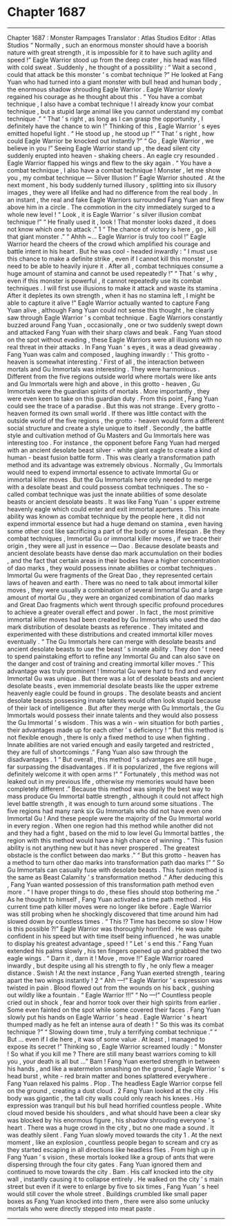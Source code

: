 
# Chapter 1687


---

Chapter 1687 : Monster Rampages
Translator :
Atlas Studios
Editor :
Atlas Studios
“ Normally , such an enormous monster should have a boorish nature with great strength , it is impossible for it to have such agility and speed !”
Eagle Warrior stood up from the deep crater , his head was filled with cold sweat . Suddenly , he thought of a possibility : “ Wait a second , could that attack be this monster ’ s combat technique ?”
He looked at Fang Yuan who had turned into a giant monster with bull head and human body , the enormous shadow shrouding Eagle Warrior .
Eagle Warrior slowly regained his courage as he thought about this .
“ You have a combat technique , I also have a combat technique ! I already know your combat technique , but a stupid large animal like you cannot understand my combat technique .”
“ That ’ s right , as long as I can grasp the opportunity , I definitely have the chance to win !”
Thinking of this , Eagle Warrior ’ s eyes emitted hopeful light .
“ He stood up , he stood up !”
“ That ’ s right , how could Eagle Warrior be knocked out instantly ?”
“ Go , Eagle Warrior , we believe in you !”
Seeing Eagle Warrior stand up , the dead silent city suddenly erupted into heaven - shaking cheers .
An eagle cry resounded .
Eagle Warrior flapped his wings and flew to the sky again .
“ You have a combat technique , I also have a combat technique ! Monster , let me show you , my combat technique — Silver Illusion !” Eagle Warrior shouted .
At the next moment , his body suddenly turned illusory , splitting into six illusory images , they were all lifelike and had no difference from the real body . In an instant , the real and fake Eagle Warriors surrounded Fang Yuan and flew above him in a circle .
The commotion in the city immediately surged to a whole new level !
“ Look , it is Eagle Warrior ’ s silver illusion combat technique !”
“ He finally used it , look ! That monster looks dazed , it does not know which one to attack .”
1
“ The chance of victory is here , go , kill that giant monster .”
“ Ahhh ~… Eagle Warrior is truly too cool !”
Eagle Warrior heard the cheers of the crowd which amplified his courage and battle intent in his heart .
But he was cool - headed inwardly : “ I must use this chance to make a definite strike , even if I cannot kill this monster , I need to be able to heavily injure it . After all , combat techniques consume a huge amount of stamina and cannot be used repeatedly !”
“ That ’ s why , even if this monster is powerful , it cannot repeatedly use its combat techniques . I will first use illusions to make it attack and waste its stamina . After it depletes its own strength , when it has no stamina left , I might be able to capture it alive !”
Eagle Warrior actually wanted to capture Fang Yuan alive , although Fang Yuan could not sense this thought , he clearly saw through Eagle Warrior ’ s combat technique .
Eagle Warriors constantly buzzed around Fang Yuan , occasionally , one or two suddenly swept down and attacked Fang Yuan with their sharp claws and beak .
Fang Yuan stood on the spot without evading , these Eagle Warriors were all illusions with no real threat in their attacks . In Fang Yuan ’ s eyes , it was a dead giveaway .
Fang Yuan was calm and composed , laughing inwardly : ‘ This grotto - heaven is somewhat interesting .’
First of all , the interaction between mortals and Gu Immortals was interesting .
They were harmonious .
Different from the five regions outside world where mortals were like ants and Gu Immortals were high and above , in this grotto - heaven , Gu Immortals were the guardian spirits of mortals . More importantly , they were even keen to take on this guardian duty .
From this point , Fang Yuan could see the trace of a paradise .
But this was not strange .
Every grotto - heaven formed its own small world . If there was little contact with the outside world of the five regions , the grotto - heaven would form a different social structure and create a style unique to itself .
Secondly , the battle style and cultivation method of Gu Masters and Gu Immortals here was interesting too .
For instance , the opponent before Fang Yuan had merged with an ancient desolate beast silver - white giant eagle to create a kind of human - beast fusion battle form .
This was clearly a transformation path method and its advantage was extremely obvious .
Normally , Gu Immortals would need to expend immortal essence to activate Immortal Gu or immortal killer moves . But the Gu Immortals here only needed to merge with a desolate beast and could possess combat techniques .
The so - called combat technique was just the innate abilities of some desolate beasts or ancient desolate beasts . It was like Fang Yuan ’ s upper extreme heavenly eagle which could enter and exit immortal apertures .
This innate ability was known as combat technique by the people here , it did not expend immortal essence but had a huge demand on stamina , even having some other cost like sacrificing a part of the body or some lifespan .
Be they combat techniques , Immortal Gu or immortal killer moves , if we trace their origin , they were all just in essence — Dao .
Because desolate beasts and ancient desolate beasts have dense dao mark accumulation on their bodies , and the fact that certain areas in their bodies have a higher concentration of dao marks , they would possess innate abilities or combat techniques .
Immortal Gu were fragments of the Great Dao , they represented certain laws of heaven and earth .
There was no need to talk about immortal killer moves , they were usually a combination of several Immortal Gu and a large amount of mortal Gu , they were an organized combination of dao marks and Great Dao fragments which went through specific profound procedures to achieve a greater overall effect and power .
In fact , the most primitive immortal killer moves had been created by Gu Immortals who used the dao mark distribution of desolate beasts as reference . They imitated and experimented with these distributions and created immortal killer moves eventually .
“ The Gu Immortals here can merge with desolate beasts and ancient desolate beasts to use the beast ’ s innate ability . They don ’ t need to spend painstaking effort to refine any Immortal Gu and can also save on the danger and cost of training and creating immortal killer moves .”
This advantage was truly prominent !
Immortal Gu were hard to find and every Immortal Gu was unique .
But there was a lot of desolate beasts and ancient desolate beasts , even immemorial desolate beasts like the upper extreme heavenly eagle could be found in groups .
The desolate beasts and ancient desolate beasts possessing innate talents would often look stupid because of their lack of intelligence . But after they merge with Gu Immortals , the Gu Immortals would possess their innate talents and they would also possess the Gu Immortal ’ s wisdom . This was a win - win situation for both parties , their advantages made up for each other ’ s deficiency !
“ But this method is not flexible enough , there is only a fixed method to use when fighting . Innate abilities are not varied enough and easily targeted and restricted , they are full of shortcomings .” Fang Yuan also saw through the disadvantages .
1
“ But overall , this method ’ s advantages are still huge , far surpassing the disadvantages . If it is popularized , the five regions will definitely welcome it with open arms !”
“ Fortunately , this method was not leaked out in my previous life , otherwise my memories would have been completely different .”
Because this method was simply the best way to mass produce Gu Immortal battle strength , although it could not affect high level battle strength , it was enough to turn around some situations .
The five regions had many rank six Gu Immortals who did not have even one Immortal Gu !
And these people were the majority of the Gu Immortal world in every region .
When one region had this method while another did not and they had a fight , based on the mid to low level Gu Immortal battles , the region with this method would have a high chance of winning .
“ This fusion ability is not anything new but it has never prospered . The greatest obstacle is the conflict between dao marks .”
“ But this grotto - heaven has a method to turn other dao marks into transformation path dao marks !”
“ So Gu Immortals can casually fuse with desolate beasts . This fusion method is the same as Beast Calamity ’ s transformation method .”
After deducing this , Fang Yuan wanted possession of this transformation path method even more .
“ I have proper things to do , these flies should stop bothering me .” As he thought to himself , Fang Yuan activated a time path method .
His current time path killer moves were no longer like before .
Eagle Warrior was still probing when he shockingly discovered that time around him had slowed down by countless times .
“ This !? Time has become so slow ! How is this possible ?!” Eagle Warrior was thoroughly horrified .
He was quite confident in his speed but with time itself being influenced , he was unable to display his greatest advantage , speed !
“ Let ’ s end this .” Fang Yuan extended his palms slowly , his ten fingers opened up and grabbed the two eagle wings .
“ Darn it , darn it ! Move , move !!” Eagle Warrior roared inwardly , but despite using all his strength to fly , he only flew a meager distance .
Swish !
At the next instance , Fang Yuan exerted strength , tearing apart the two wings instantly !
2
“ Ahh —!” Eagle Warrior ’ s expression was twisted in pain . Blood flowed out from the wounds on his back , gushing out wildly like a fountain .
“ Eagle Warrior !!!”
“ No —!”
Countless people cried out in shock , fear and horror took over their high spirits from earlier . Some even fainted on the spot while some covered their faces .
Fang Yuan slowly put his hands on Eagle Warrior ’ s head .
Eagle Warrior ’ s heart thumped madly as he felt an intense aura of death !
“ So this was its combat technique ?”
“ Slowing down time , truly a terrifying combat technique .”
“ But … even if I die here , it was of some value . At least , I managed to expose its secret !”
Thinking so , Eagle Warrior screamed loudly : “ Monster ! So what if you kill me ? There are still many beast warriors coming to kill you , your death is all but …”
Bam !
Fang Yuan exerted strength in between his hands , and like a watermelon smashing on the ground , Eagle Warrior ’ s head burst , white - red brain matter and bones splattered everywhere .
Fang Yuan relaxed his palms .
Plop .
The headless Eagle Warrior corpse fell on the ground , creating a dust cloud .
2
Fang Yuan looked at the city .
His body was gigantic , the tall city walls could only reach his knees . His expression was tranquil but his bull head horrified countless people . White cloud moved beside his shoulders , and what should have been a clear sky was blocked by his enormous figure , his shadow shrouding everyone ’ s heart .
There was a huge crowd in the city , but no one made a sound .
It was deathly silent .
Fang Yuan slowly moved towards the city
1
.
At the next moment , like an explosion , countless people began to scream and cry as they started escaping in all directions like headless flies .
From high up in Fang Yuan ’ s vision , these mortals looked like a group of ants that were dispersing through the four city gates .
Fang Yuan ignored them and continued to move towards the city .
Bam .
His calf knocked into the city wall , instantly causing it to collapse entirely .
He walked on the city ’ s main street but even if it were to enlarge by five to six times , Fang Yuan ’ s heel would still cover the whole street .
Buildings crumbled like small paper boxes as Fang Yuan knocked into them , there were also some unlucky mortals who were directly stepped into meat paste .

---

